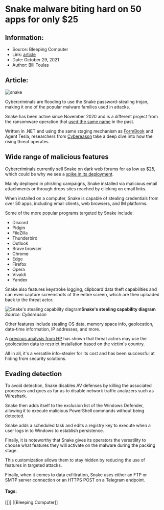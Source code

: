 # Snake malware biting hard on 50 apps for only $25
### 

## Information:
+ Source: Bleeping Computer
+ Link: [article](https://www.bleepingcomputer.com/news/security/snake-malware-biting-hard-on-50-apps-for-only-25/)
+ Date: October 29, 2021
+ Author: Bill Toulas


## Article:
![snake](https://www.bleepstatic.com/content/hl-images/2021/10/29/green_snake.jpg?rand=252347880)


Cybercriminals are flooding to use the Snake password-stealing trojan, making it one of the popular malware families used in attacks.


Snake has been active since November 2020 and is a different project from the ransomware operation that [used the same name](https://www.bleepingcomputer.com/news/security/snake-ransomware-is-the-next-threat-targeting-business-networks/) in the past.


Written in .NET and using the same staging mechanism as [FormBook](https://www.bleepingcomputer.com/news/security/data-stealing-formbook-malware-preys-on-coronavirus-fears/) and Agent Tesla, researchers from [Cybereason](https://www.cybereason.com/blog/threat-analysis-report-snake-infostealer-malware) take a deep dive into how the rising threat operates.


Wide range of malicious features
--------------------------------


Cybercriminals currently sell Snake on dark web forums for as low as $25, which could be why we see a [spike in its deployment](https://blog.checkpoint.com/2021/08/12/july-2021s-most-wanted-malware-snake-keylogger-enters-top-10-for-first-time/).


Mainly deployed in phishing campaigns, Snake installed via malicious email attachments or through drops sites reached by clicking on email links.


When installed on a computer, Snake is capable of stealing credentials from over 50 apps, including email clients, web browsers, and IM platforms.


Some of the more popular programs targeted by Snake include:


* Discord
* Pidgin
* FileZilla
* Thunderbird
* Outlook
* Brave browser
* Chrome
* Edge
* Firefox
* Opera
* Vivaldi
* Yandex


Snake also features keystroke logging, clipboard data theft capabilities and can even capture screenshots of the entire screen, which are then uploaded back to the threat actor.



![Snake's stealing capability diagram](https://www.bleepstatic.com/images/news/u/1220909/Security/stealing.jpg)**Snake's stealing capability diagram**  
*Source: Cybereason*
 


Other features include stealing OS data, memory space info, geolocation, date-time information, IP addresses, and more.


A [previous analysis from HP](https://threatresearch.ext.hp.com/the-many-skins-of-snake-keylogger/) has shown that threat actors may use the geolocation data to restrict installation based on the victim's country.


All in all, it's a versatile info-stealer for its cost and has been successful at hiding from security solutions.


Evading detection
-----------------


To avoid detection, Snake disables AV defenses by killing the associated processes and goes as far as to disable network traffic analyzers such as Wireshark.


Snake then adds itself to the exclusion list of the Windows Defender, allowing it to execute malicious PowerShell commands without being detected.


Snake adds a scheduled task and edits a registry key to execute when a user logs in to Windows to establish persistence.


Finally, it is noteworthy that Snake gives its operators the versatility to choose what features they will activate on the malware during the packing stage.


This customization allows them to stay hidden by reducing the use of features in targeted attacks.


Finally, when it comes to data exfiltration, Snake uses either an FTP or SMTP server connection or an HTTPS POST on a Telegram endpoint.




#### Tags:
[[]] [[Bleeping Computer]]
